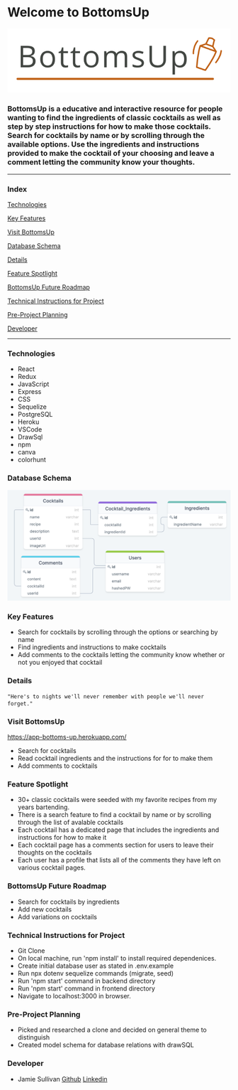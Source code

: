 # Welcome to BottomsUp

![BottomsUp Logo](/frontend/public/readmelogo.png)

### BottomsUp is a educative and interactive resource for people wanting to find the ingredients of classic cocktails as well as step by step instructions for how to make those cocktails.  Search for cocktails by name or by scrolling through the available options. Use the ingredients and instructions provided to make the cocktail of your choosing and leave a comment letting the community know your thoughts.

---
### Index

[Technologies](#Technologies)

[Key Features](#Key-Features)

[Visit BottomsUp](https://app-bottoms-up.herokuapp.com/)

[Database Schema](#Database-Schema)

<!-- [Frontend Routes](https://github.com/jemcodes/travelScape/wiki/Front-End-Routes) -->

<!-- [API Routes](https://github.com/jemcodes/travelScape/wiki/API-Documentation) -->

[Details](#Details)

[Feature Spotlight](#Feature-Spotlight)

<!-- [Code Snippets](#Code-Snippets) -->

[BottomsUp Future Roadmap](#TravelScape-Future-Roadmap)

[Technical Instructions for Project](#Technical-Instructions-for-Project)

[Pre-Project Planning](#Pre-Project-Planning)

[Developer](#Developer)

---
### Technologies

* React
* Redux
* JavaScript
* Express
* CSS
* Sequelize
* PostgreSQL
* Heroku
* VSCode
* DrawSql
* npm
* canva
* colorhunt

### Database Schema
![Database Schema](/frontend/public/bottoms-up-schema.png)

### Key Features
* Search for cocktails by scrolling through the options or searching by name
* Find ingredients and instructions to make cocktails
* Add comments to the cocktails letting the community know whether or not you enjoyed that cocktail

### Details

```
"Here's to nights we'll never remember with people we'll never forget."
```

### Visit BottomsUp
https://app-bottoms-up.herokuapp.com/

* Search for cocktails
* Read cocktail ingredients and the instructions for for to make them
* Add comments to cocktails

### Feature Spotlight
* 30+ classic cocktails were seeded with my favorite recipes from my years bartending. 
* There is a search feature to find a cocktail by name or by scrolling through the list of avalable cocktails
* Each cocktail has a dedicated page that includes the ingredients and instructions for how to make it
* Each cocktail page has a comments section for users to leave their thoughts on the cocktails
* Each user has a profile that lists all of the comments they have left on various cocktail pages.

### BottomsUp Future Roadmap
- Search for cocktails by ingredients
- Add new cocktails
- Add variations on cocktails

### Technical Instructions for Project
* Git Clone
* On local machine, run 'npm install' to install required dependenices.
* Create initial database user as stated in .env.example
* Run npx dotenv sequelize commands (migrate, seed)
* Run 'npm start' command in backend directory
* Run 'npm start' command in frontend directory
* Navigate to localhost:3000 in browser.

### Pre-Project Planning
* Picked and researched a clone and decided on general theme to distinguish
* Created model schema for database relations with drawSQL



### Developer
* Jamie Sullivan [Github](https://github.com/bilbopicard) [Linkedin](https://www.linkedin.com/in/sullivan-jamie/) 